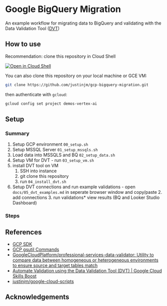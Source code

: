 # Google BigQuery Migration 

An example workflow for migrating data to BigQuery and validating with the Data Validation Tool ([DVT](https://github.com/GoogleCloudPlatform/professional-services-data-validator))


## How to use 

Recommendation: clone this repository in Cloud Shell 

[![Open in Cloud Shell](https://gstatic.com/cloudssh/images/open-btn.svg)](https://ssh.cloud.google.com/cloudshell/editor?cloudshell_git_repo=https://github.com/justinjm/gcp-bigquery-migration)

You can also clone this repository on your local machine or GCE VM:

```sh
git clone https://github.com/justinjm/gcp-bigquery-migration.git 
```

then authenticate with `gcloud`: 

```sh
gcloud config set project demos-vertex-ai 
```


## Setup 

### Summary

1. Setup GCP environment `00_setup.sh` 
2. Setup MSSQL Server `01_setup_mssqls.sh`
3. Load data into MSSQLS and BQ   `02_setup_data.sh`
4. Setup VM for DVT - run `03_setup_vm.sh`
5. install DVT tool on VM 
   1. SSH into instance
   2. git clone this repository
   3. run `04_install_dvt.sh`
6. Setup DVT connections and run example validations - open `docs/05_dvt_examples.md` in seperate browser window and copy/paste
   2. add connections
   3. run validations* view results (BQ and Looker Studio Dashboard)


### Steps 

## References

* [GCP SDK](https://cloud.google.com/sdk/docs/)  
* [GCP gsutil Commands](https://cloud.google.com/storage/docs/gsutil)
* [GoogleCloudPlatform/professional-services-data-validator: Utility to compare data between homogeneous or heterogeneous environments to ensure source and target tables match](https://github.com/GoogleCloudPlatform/professional-services-data-validator)
* [Automate Validation using the Data Validation Tool (DVT) | Google Cloud Skills Boost](https://www.cloudskillsboost.google/focuses/45997?parent=catalog)
* [justinjm/google-cloud-scripts](https://github.com/justinjm/google-cloud-scripts)

## Acknowledgements  
